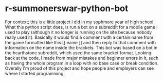 # r-summonerswar-python-bot

For context; this is a little project I did in my
sophmore year of high school. What this python script does, is run a bot on a subreddit for a mobile game I used to play (although it no longer is
running on the site because nobody really used it). Basically it would find a comment with a certain name from the game formatted like this
[[ name ]] and then reply to that comment with information on the name inside the brackets. This bot was based on a bot in the hearthstone
subreddit, which used the same bracket format. Looking back at the code, I made from major mistakes and beginner errors in it, such as having
the whole program in a loop with no base case or break condition. Overally I'm proud of this project and hope people and employers can see where
I started programming.
